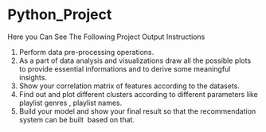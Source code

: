 # Python_Project
Here you Can See The Following Project Output Instructions
1. Perform data pre-processing operations.
2. As a part of data analysis and visualizations draw all the possible plots to provide essential informations and to derive some meaningful insights.
3. Show your correlation matrix of features according to the datasets.
4. Find out and plot different clusters according to different parameters like playlist genres , playlist names.
5. Build your model and show your final result so that the recommendation system can be built  based on that.
